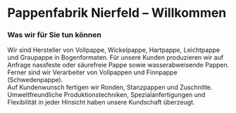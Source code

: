# Pappenfabrik Nierfeld – Willkommen
### Was wir für Sie tun können
Wir sind Hersteller von Vollpappe, Wickelpappe, Hartpappe, Leichtpappe und Graupappe in Bogenformaten. Für unsere Kunden produzieren wir auf Anfrage nassfeste oder säurefreie Pappe sowie wasserabweisende Pappen. Ferner sind wir Verarbeiter von Vollpappen und Finnpappe (Schwedenpappe).
\
Auf Kundenwunsch fertigen wir Ronden, Stanzpappen und Zuschnitte. Umweltfreundliche Produktionstechniken, Spezialanfertigungen und Flexibilität in jeder Hinsicht haben unsere Kundschaft überzeugt.